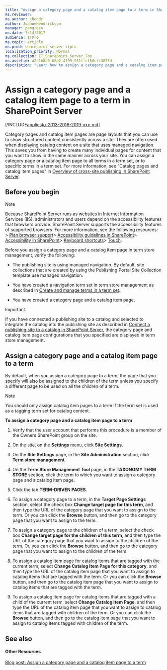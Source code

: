 ```yaml
---
title: "Assign a category page and a catalog item page to a term in SharePoint Server"
ms.reviewer: 
ms.author: jhendr
author: JoanneHendrickson
manager: pamgreen
ms.date: 7/14/2017
audience: ITPro
ms.topic: article
ms.prod: sharepoint-server-itpro
localization_priority: Normal
ms.collection: IT_Sharepoint_Server_Top
ms.assetid: a2c1b8a0-68a2-4399-931f-cf58cfc3875d
description: "Learn how to assign a category page and a catalog item page to a term in term store management."
---
```


# Assign a category page and a catalog item page to a term in SharePoint Server

[!INCLUDE[appliesto-2013-2016-2019-xxx-md](../includes/appliesto-2013-2016-2019-xxx-md.md)] 
  
Category pages and catalog item pages are page layouts that you can use to show structured content consistently across a site. They are often used when displaying catalog content on a site that uses managed navigation. This saves you from having to create many individual pages for content that you want to show in the same manner across your site. You can assign a category page or a catalog item page to all terms in a term set, or to specific terms in a term set. For more information, see "Catalog pages and catalog item pages" in [Overview of cross-site publishing in SharePoint Server](overview-of-cross-site-publishing.md).
  
## Before you begin
<a name="BKMK_Before"> </a>

> [!NOTE]
>  Because SharePoint Server runs as websites in Internet Information Services (IIS), administrators and users depend on the accessibility features that browsers provide. SharePoint Server supports the accessibility features of supported browsers. For more information, see the following resources: > [Plan browser support](https://docs.microsoft.com/en-us/sharepoint/install/browser-support-planning-0)> [Accessibility guidelines in SharePoint](https://docs.microsoft.com/sharepoint/accessibility-guidelines)> [Accessibility in SharePoint](https://docs.microsoft.com/en-us/sharepoint/dev/general-development/accessibility-in-sharepoint)> [Keyboard shortcuts](https://support.office.com/article/keyboard-shortcuts-in-sharepoint-online-466e33ee-613b-4f47-96bb-1c20f20b1015)> [Touch](https://go.microsoft.com/fwlink/p/?LinkId=246506).
  
Before you assign a category page and a catalog item page in term store management, verify the following:
  
- The publishing site is using managed navigation. By default, site collections that are created by using the Publishing Portal Site Collection template use managed navigation.
    
- You have created a navigation term set in term store management as described in [Create and manage terms in a term set](https://docs.microsoft.com/sharepoint/create-and-manage-terms).
    
- You have created a category page and a catalog item page.
    
> [!IMPORTANT]
> If you have connected a publishing site to a catalog and selected to integrate the catalog into the publishing site as described in [Connect a publishing site to a catalog in SharePoint Server](connect-a-publishing-site-to-a-catalog.md), the category page and catalog item page configurations that you specified are displayed in term store management. 
  
## Assign a category page and a catalog item page to a term
<a name="BKMK_Assign"> </a>

By default, when you assign a category page to a term, the page that you specify will also be assigned to the children of the term unless you specify a different page to be used on all the children of a term.
  
> [!NOTE]
> You should only assign catalog item pages to a term if the term set is used as a tagging term set for catalog content. 
  
 **To assign a category page and a catalog item page to a term**
  
1. Verify that the user account that performs this procedure is a member of the Owners SharePoint group on the site.
    
2. On the site, on the **Settings** menu, click **Site Settings**.
    
3. On the **Site Settings** page, in the **Site Administration** section, click **Term store management**.
    
4. On the **Term Store Management Tool** page, in the **TAXONOMY TERM STORE** section, click the term to which you want to assign a category page and a catalog item page. 
    
5. Click the tab **TERM-DRIVEN PAGES**.
    
6. To assign a category page to a term, in the **Target Page Settings** section, select the check box **Change target page for this term**, and then type the URL of the category page that you want to assign to the term. Or you can click the **Browse** button, and then go to the category page that you want to assign to the term. 
    
7. To assign a category page to the children of a term, select the check box **Change target page for the children of this term**, and then type the URL of the category page that you want to assign to the children of the term. Or, you can click the **Browse** button, and then go to the category page that you want to assign to the children of the term. 
    
8. To assign a catalog item page for catalog items that are tagged with the current term, select **Change Catalog Item Page for this category**, and then type the URL of the catalog item page that you want to assign to catalog items that are tagged with the term. Or you can click the **Browse** button, and then go to the catalog item page that you want to assign to catalog items that are tagged with the term. 
    
9. To assign a catalog item page for catalog items that are tagged with a child of the current term, select **Change Catalog Item Page**, and then type the URL of the catalog item page that you want to assign to catalog items that are tagged with children of the term. Or you can click the **Browse** button, and then go to the catalog item page that you want to assign to catalog items tagged with children of the term. 
    
## See also
<a name="BKMK_Assign"> </a>

#### Other Resources

[Blog post: Assign a category page and a catalog item page to a term](https://blogs.technet.com/b/tothesharepoint/archive/2013/04/17/stage-8-assign-a-category-page-and-a-catalog-item-page-to-a-term.aspx)

